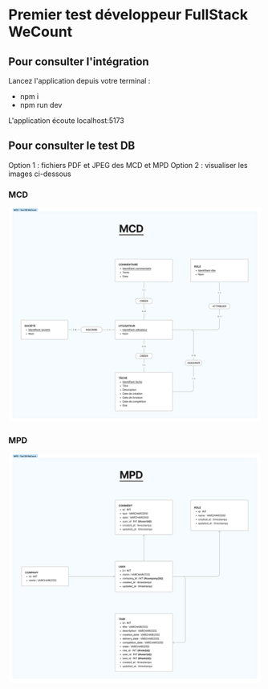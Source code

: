 # Premier test développeur FullStack WeCount

## Pour consulter l'intégration

Lancez l'application depuis votre terminal :
- npm i
- npm run dev

L'application écoute localhost:5173

## Pour consulter le test DB

Option 1 : fichiers PDF et JPEG des MCD et MPD
Option 2 : visualiser les images ci-dessous

### MCD

![MCD du Test DB WeCount](DB/mcd.jpg)

### MPD

![MPD du Test DB WeCount](DB/mpd.jpg)